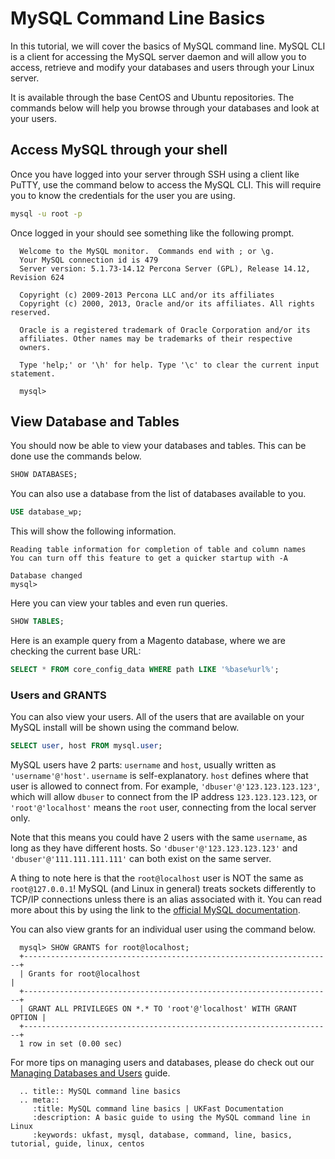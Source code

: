 # MySQL Command Line Basics

In this tutorial, we will cover the basics of MySQL command line. MySQL CLI is a client for accessing the MySQL server daemon and will allow you to access, retrieve and modify your databases and users through your Linux server.

It is available through the base CentOS and Ubuntu repositories. The commands below will help you browse through your databases and look at your users.

## Access MySQL through your shell

Once you have logged into your server through SSH using a client like PuTTY, use the command below to access the MySQL CLI. This will require you to know the credentials for the user you are using.

```bash
mysql -u root -p
```


Once logged in your should see something like the following prompt.

```console
  Welcome to the MySQL monitor.  Commands end with ; or \g.
  Your MySQL connection id is 479
  Server version: 5.1.73-14.12 Percona Server (GPL), Release 14.12, Revision 624

  Copyright (c) 2009-2013 Percona LLC and/or its affiliates
  Copyright (c) 2000, 2013, Oracle and/or its affiliates. All rights reserved.

  Oracle is a registered trademark of Oracle Corporation and/or its
  affiliates. Other names may be trademarks of their respective
  owners.

  Type 'help;' or '\h' for help. Type '\c' to clear the current input statement.

  mysql>
```


## View Database and Tables

You should now be able to view your databases and tables. This can be done use the commands below.

```sql
SHOW DATABASES;
```

You can also use a database from the list of databases available to you.


```sql
USE database_wp;
```

This will show the following information.

```console
Reading table information for completion of table and column names
You can turn off this feature to get a quicker startup with -A

Database changed
mysql>
```

Here you can view your tables and even run queries.

```sql
SHOW TABLES;
```

Here is an example query from a Magento database, where we are checking the current base URL:

```sql
SELECT * FROM core_config_data WHERE path LIKE '%base%url%';
```

### Users and GRANTS

You can also view your users. All of the users that are available on your MySQL install will be shown using the command below.

```sql
SELECT user, host FROM mysql.user;
```

MySQL users have 2 parts: `username` and `host`, usually written as `'username'@'host'`. `username` is self-explanatory. `host` defines where that user is allowed to connect from. For example, `'dbuser'@'123.123.123.123'`, which will allow `dbuser` to connect from the IP address `123.123.123.123`, or `'root'@'localhost'` means the `root` user, connecting from the local server only.

Note that this means you could have 2 users with the same `username`, as long as they have different hosts. So `'dbuser'@'123.123.123.123'` and `'dbuser'@'111.111.111.111'` can both exist on the same server.

A thing to note here is that the `root@localhost` user is NOT the same as `root@127.0.0.1`! MySQL (and Linux in general) treats sockets differently to TCP/IP connections unless there is an alias associated with it. You can read more about this by using the link to the [official MySQL documentation](https://dev.mysql.com/doc/refman/5.5/en/can-not-connect-to-server.html).

You can also view grants for an individual user using the command below.

```console
  mysql> SHOW GRANTS for root@localhost;
  +---------------------------------------------------------------------+
  | Grants for root@localhost                                           |
  +---------------------------------------------------------------------+
  | GRANT ALL PRIVILEGES ON *.* TO 'root'@'localhost' WITH GRANT OPTION |
  +---------------------------------------------------------------------+
  1 row in set (0.00 sec)
```

For more tips on managing users and databases, please do check out our [Managing Databases and Users](/operatingsystems/linux/mysql/managing_databases_users) guide.

```eval_rst
  .. title:: MySQL command line basics
  .. meta::
     :title: MySQL command line basics | UKFast Documentation
     :description: A basic guide to using the MySQL command line in Linux
     :keywords: ukfast, mysql, database, command, line, basics, tutorial, guide, linux, centos
```
